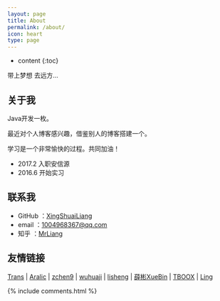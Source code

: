 ```yaml
---
layout: page
title: About
permalink: /about/
icon: heart
type: page
---
```


* content
{:toc}

带上梦想 去远方...

## 关于我

Java开发一枚。

最近对个人博客感兴趣，借鉴别人的博客搭建一个。

学习是一个非常愉快的过程。共同加油！

* 2017.2 入职安信源
* 2016.6 开始实习


## 联系我

* GitHub	：[XingShuaiLiang](https://github.com/XingShuaiLiang)
* email		：1004968367@qq.com
* 知乎		：[MrLiang](https://www.zhihu.com/people/MrLiang.c)

## 友情链接

[Trans](http://tranzimiss.com) \| [Aralic](http://aralic.github.io/) \| [zchen9](http://www.chen9.info/) \| [wuhuaji](http://wuhuaji.me/) \| [lisheng](http://www.lishengcn.cn/) \| [薛彬XueBin](http://axuebin.com/blog/) \| [TBOOX](http://www.tboox.org/cn/) \|  [Ling](http://linglinyp.com/)

{% include comments.html %}
